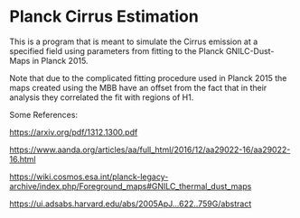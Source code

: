 # Planck Cirrus Estimation
This is a program that is meant to simulate the Cirrus emission at a specified field using
parameters from fitting to the Planck GNILC-Dust-Maps in Planck 2015.

Note that due to the complicated fitting procedure used in Planck 2015 the maps created using the MBB have
an offset from the fact that in their analysis they correlated the fit with regions of H1.

Some References:

https://arxiv.org/pdf/1312.1300.pdf

https://www.aanda.org/articles/aa/full_html/2016/12/aa29022-16/aa29022-16.html

https://wiki.cosmos.esa.int/planck-legacy-archive/index.php/Foreground_maps#GNILC_thermal_dust_maps

https://ui.adsabs.harvard.edu/abs/2005ApJ...622..759G/abstract
